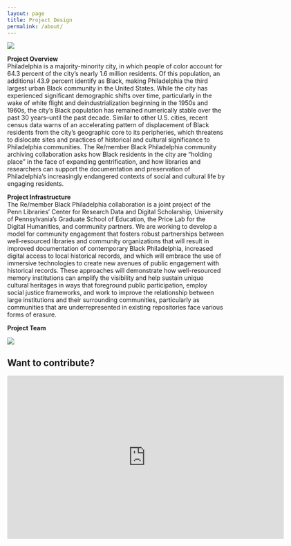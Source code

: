 ```yaml
---
layout: page
title: Project Design
permalink: /about/
---
```


<a href="{{ '/img/projectdesign.png' | absolute_url }}">
  <img src="{{ '/img/projectdesign.png' | absolute_url }}"/>
</a>

**Project Overview**   
Philadelphia is a majority-minority city, in which people of color account for 64.3 percent of the city’s nearly 1.6 million residents. Of this population, an additional 43.9 percent identify as Black, making Philadelphia the third largest urban Black community in the United States. While the city has experienced significant demographic shifts over time, particularly in the wake of white flight and deindustrialization beginning in the 1950s and 1960s, the city’s Black population has remained numerically stable over the past 30 years–until the past decade. Similar to other U.S. cities, recent census data warns of an accelerating pattern of displacement of Black residents from the city’s geographic core to its peripheries, which threatens to dislocate sites and practices of historical and cultural significance to Philadelphia communities. The Re/member Black Philadelphia community archiving collaboration asks how Black residents in the city are “holding place” in the face of expanding gentrification, and how libraries and researchers can support the documentation and preservation of Philadelphia’s increasingly endangered contexts of social and cultural life by engaging residents.


**Project Infrastructure**  
The Re/member Black Philadelphia collaboration is a joint project of the Penn Libraries’ Center for Research Data and Digital Scholarship, University of Pennsylvania’s Graduate School of Education, the Price Lab for the Digital Humanities, and community partners. We are working to develop a model for community engagement that fosters robust partnerships between well-resourced libraries and community organizations that will result in improved documentation of contemporary Black Philadelphia, increased digital access to local historical records, and which will embrace the use of immersive technologies to create new avenues of public engagement with historical records. These approaches will demonstrate how well-resourced memory institutions can amplify the visibility and help sustain unique cultural heritages in ways that foreground public participation, employ social justice frameworks, and work to improve the relationship between large institutions and their surrounding communities, particularly as communities that are underrepresented in existing repositories face various forms of erasure.

**Project Team**

<a href="{{ '/img/rbpteam.png' | absolute_url }}">
  <img src="{{ '/img/rbpteam.png' | absolute_url }}"/>
</a>

## Want to contribute?

<iframe src="https://docs.google.com/forms/d/e/1FAIpQLSe_pM2GXP0cjg1gb7EY2xQ9_fXBcjPWql5LKIb6cJ5UbJxlGA/viewform?embedded=true" width="640" height="378" frameborder="0" marginheight="0" marginwidth="0">Loading…</iframe>
